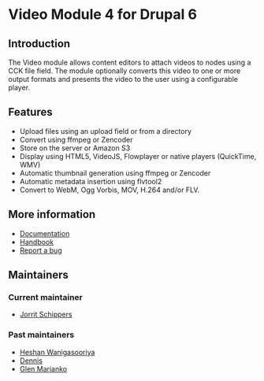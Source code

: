 # Video Module 4 for Drupal 6

## Introduction

The Video module allows content editors to attach videos to nodes using
a CCK file field. The module optionally converts this video to one or
more output formats and presents the video to the user using a configurable
player.

## Features

- Upload files using an upload field or from a directory
- Convert using ffmpeg or Zencoder
- Store on the server or Amazon S3
- Display using HTML5, VideoJS, Flowplayer or native players (QuickTime, WMV)
- Automatic thumbnail generation using ffmpeg or Zencoder
- Automatic metadata insertion using flvtool2
- Convert to WebM, Ogg Vorbis, MOV, H.264 and/or FLV.

## More information

- [Documentation](http://video.heidisoft.com/documentation/welcome-video-module-documentation)
- [Handbook](http://video.heidisoft.com/content/features)
- [Report a bug](http://drupal.org/node/add/project-issue/video)

## Maintainers

### Current maintainer

- [Jorrit Schippers](http://drupal.org/user/161217)

### Past maintainers

 - [Heshan Wanigasooriya](http://drupal.org/user/199102)
 - [Dennis](http://drupal.org/user/384543)
 - [Glen Marianko](http://drupal.org/usr/527446)
